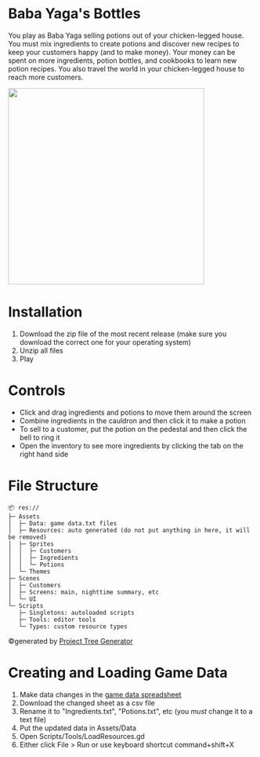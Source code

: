 # Baba Yaga's Bottles
You play as Baba Yaga selling potions out of your chicken-legged house. 
You must mix ingredients to create potions and discover new recipes to 
keep your customers happy (and to make money). Your money can be spent 
on more ingredients, potion bottles, and cookbooks to learn new potion 
recipes. You also travel the world in your chicken-legged house to reach 
more customers.

<img src="https://github.com/HuskyGameDev/2024s-team3/assets/114100983/5d9205c9-6df3-45df-b099-92a6d28a1624" width="400">

# Installation
1. Download the zip file of the most recent release (make sure you download the correct one for your operating system)
2. Unzip all files
3. Play

# Controls
- Click and drag ingredients and potions to move them around the screen
- Combine ingredients in the cauldron and then click it to make a potion
- To sell to a customer, put the potion on the pedestal and then click the bell to ring it
- Open the inventory to see more ingredients by clicking the tab on the right hand side

# File Structure
```
📦 res://
├─ Assets
│  ├─ Data: game data.txt files
│  ├─ Resources: auto generated (do not put anything in here, it will be removed)
│  ├─ Sprites
│  │  ├─ Customers
│  │  ├─ Ingredients
│  │  └─ Potions
│  └─ Themes
├─ Scenes
│  ├─ Customers
│  ├─ Screens: main, nighttime summary, etc
│  └─ UI
└─ Scripts
   ├─ Singletons: autoloaded scripts
   ├─ Tools: editor tools
   └─ Types: custom resource types
```
©generated by [Project Tree Generator](https://woochanleee.github.io/project-tree-generator)

# Creating and Loading Game Data
1. Make data changes in the [game data spreadsheet](https://docs.google.com/spreadsheets/d/1zUn5OCVgQKjcHUkT0HAj3WxU_c9-bHsjorDX4wd-SJA/edit#gid=0)
2. Download the changed sheet as a csv file
3. Rename it to "Ingredients.txt", "Potions.txt", etc (you *must* change it to a text file)
4. Put the updated data in Assets/Data
5. Open Scripts/Tools/LoadResources.gd
6. Either click File > Run or use keyboard shortcut command+shift+X
